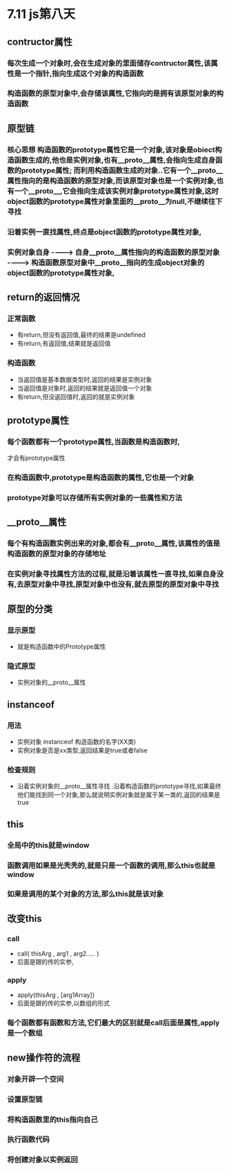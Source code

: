# 7.11 js第八天

## contructor属性

### 每次生成一个对象时,会在生成对象的里面储存contructor属性,该属性是一个指针,指向生成这个对象的构造函数

### 构造函数的原型对象中,会存储该属性,它指向的是拥有该原型对象的构造函数

## 原型链

### 核心思想   构造函数的prototype属性它是一个对象,该对象是obiect构造函数生成的,他也是实例对象,也有__proto__属性,会指向生成自身函数的prototype属性;     而利用构造函数生成的对象..它有一个__proto__属性指向的是构造函数的原型对象,而该原型对象也是一个实例对象,也有一个__proto__,它会指向生成该实例对象prototype属性对象,这时object函数的prototype属性对象里面的__proto__为null,不继续往下寻找

### 沿着实例一直找属性,终点是object函数的prototype属性对象,

### 实例对象自身  ---->   自身__proto__属性指向的构造函数的原型对象   ---->   构造函数原型对象中__proto__指向的生成object对象的object函数的prototype属性对象,

## return的返回情况

### 正常函数

- 有return,但没有返回值,最终的结果是undefined
- 有return,有返回值,结果就是返回值

### 构造函数

- 当返回值是基本数据类型时,返回的结果是实例对象
- 当返回值是对象时,返回的结果就是返回值一个对象
- 有return,但没返回值时,返回的就是实例对象

## prototype属性

### 每个函数都有一个prototype属性,当函数是构造函数时, 
 才会有prototype属性

### 在构造函数中,prototype是构造函数的属性,它也是一个对象

### prototype对象可以存储所有实例对象的一些属性和方法

## __proto__属性

### 每个有构造函数实例出来的对象,都会有__proto__属性,该属性的值是构造函数的原型对象的存储地址

### 在实例对象寻找属性方法的过程,就是沿着该属性一直寻找,如果自身没有,去原型对象中寻找,原型对象中也没有,就去原型的原型对象中寻找

## 原型的分类

### 显示原型

- 就是构造函数中的Prototype属性

### 隐式原型

- 实例对象的__proto__属性

## instanceof

### 用法

- 实例对象  instanceof  构造函数的名字(XX类)
- 实例对象是否是xx类型,返回结果是true或者false

### 检查规则

- 沿着实例对象的__proto__属性寻找  .沿着构造函数的prototype寻找,如果最终他们能找到同一个对象,那么就说明实例对象就是属于某一类的,返回的结果是true

## this

### 全局中的this就是window

### 函数调用如果是光秃秃的,就是只是一个函数的调用,那么this也就是window

### 如果是调用的某个对象的方法,那么this就是该对象

## 改变this

### call

- call( thisArg , arg1 , arg2..... )
- 后面是跟的传的实参,

### apply

- apply(thisArg , [arg1Array])
- 后面是跟的传的实参,以数组的形式

### 每个函数都有函数和方法,它们最大的区别就是call后面是属性,apply是一个数组

## new操作符的流程

### 对象开辟一个空间

### 设置原型链

### 将构造函数里的this指向自己

### 执行函数代码

### 将创建对象以实例返回


